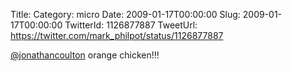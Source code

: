 Title: 
Category: micro
Date: 2009-01-17T00:00:00
Slug: 2009-01-17T00:00:00
TwitterId: 1126877887
TweetUrl: https://twitter.com/mark_philpot/status/1126877887

[@jonathancoulton](https://twitter.com/jonathancoulton) orange chicken!!!